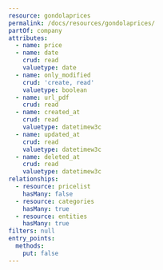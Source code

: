 ```yaml
---
resource: gondolaprices
permalink: /docs/resources/gondolaprices/
partOf: company
attributes:
  - name: price
  - name: date
    crud: read
    valuetype: date
  - name: only_modified
    crud: 'create, read'
    valuetype: boolean
  - name: url_pdf
    crud: read
  - name: created_at
    crud: read
    valuetype: datetimew3c
  - name: updated_at
    crud: read
    valuetype: datetimew3c
  - name: deleted_at
    crud: read
    valuetype: datetimew3c
relationships:
  - resource: pricelist
    hasMany: false
  - resource: categories
    hasMany: true
  - resource: entities
    hasMany: true
filters: null
entry_points: 
  methods:
    put: false
---
```

